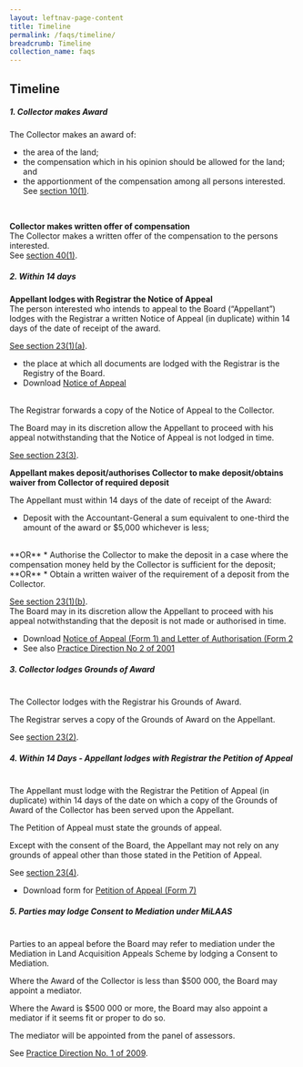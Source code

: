 ```yaml
---
layout: leftnav-page-content
title: Timeline
permalink: /faqs/timeline/
breadcrumb: Timeline
collection_name: faqs
---
```


Timeline
---
##### **1. Collector makes Award**
The Collector makes an award of:
 * the area of the land;
 * the compensation which in his opinion should be allowed for the land; and
 * the apportionment of the compensation among all persons interested.
See [section 10(1)](https://sso.agc.gov.sg/Act/LAA1966?ProvIds=pr10-#pr10-).
<br>
  
**Collector makes written offer of compensation**
<br>
The Collector makes a written offer of the compensation to the persons interested.
<br>
See [section 40(1)](https://sso.agc.gov.sg/Act/LAA1966?ProvIds=pr40-#pr40-). 
<br>
##### **2. Within 14 days**
**Appellant lodges with Registrar the Notice of Appeal**
<br>
The person interested who intends to appeal to the Board (“Appellant”) lodges with the Registrar a written Notice of Appeal (in duplicate) within 14 days of the date of receipt of the award.
<br> 

[See section 23(1)(a)](https://sso.agc.gov.sg/Act/LAA1966?ProvIds=pr23-#pr23-). 
* the place at which all documents are lodged with the Registrar is the Registry of the Board.
* Download [Notice of Appeal](/files/Form-NOA.pdf)
<br>
The Registrar forwards a copy of the Notice of Appeal to the Collector. 
<br>

The Board may in its discretion allow the Appellant to proceed with his appeal notwithstanding that the Notice of Appeal is not lodged in time. <br>

[See section 23(3)](https://sso.agc.gov.sg/Act/LAA1966?ProvIds=pr23-#pr23-). 

**Appellant makes deposit/authorises Collector to make deposit/obtains waiver from Collector of required deposit**
<br>
  
The Appellant must within 14 days of the date of receipt of the Award:
* Deposit with the Accountant-General a sum equivalent to one-third the amount of the award or $5,000 whichever is less;
<br>
                                                 **OR**  
* Authorise the Collector to make the deposit in a case where the compensation money held by the Collector is sufficient for the deposit;
<br>    
                                                 **OR**  
* Obtain a written waiver of the requirement of a deposit from the Collector.

[See section 23(1)(b)](https://sso.agc.gov.sg/Act/LAA1966?ProvIds=pr23-#pr23-).
<br>
The Board may in its discretion allow the Appellant to proceed with his appeal notwithstanding that the deposit is not made or authorised in time.
* Download [Notice of Appeal (Form 1) and Letter of Authorisation (Form 2]((/files/Form-NOA.pdf))
* See also [Practice Direction No 2 of 2001](https://mlaw-ablac-staging.netlify.com/legislation/practice-directions/)

##### **3. Collector lodges Grounds of Award**
<br>
The Collector lodges with the Registrar his Grounds of Award. 

The Registrar serves a copy of the Grounds of Award on the Appellant.

See [section 23(2)](https://sso.agc.gov.sg/Act/LAA1966?ProvIds=pr23-#pr23-).

##### **4. Within 14 Days - Appellant lodges with Registrar the Petition of Appeal**
<br>
The Appellant must lodge with the Registrar the Petition of Appeal (in duplicate) within 14 days of the date on which a copy of the Grounds of Award of the Collector has been served upon the Appellant. 

The Petition of Appeal must state the grounds of appeal. 

Except with the consent of the Board, the Appellant may not rely on any grounds of appeal other than those stated in the Petition of Appeal. 

See [section 23(4)](https://sso.agc.gov.sg/Act/LAA1966?ProvIds=pr23-#pr23-). 

* Download form for [Petition of Appeal (Form 7)](/files/Form-POA-Sept09.pdf)

##### **5. Parties may lodge Consent to Mediation under MiLAAS**
<br>
Parties to an appeal before the Board may refer to mediation under the Mediation in Land Acquisition Appeals Scheme by lodging a Consent to Mediation.

Where the Award of the Collector is less than $500 000, the Board may appoint a mediator. 

Where the Award is $500 000 or more, the Board may also appoint a mediator if it seems fit or proper to do so. 

The mediator will be appointed from the panel of assessors. 

See [Practice Direction No. 1 of 2009](https://mlaw-ablac-staging.netlify.com/legislation/practice-directions/).
